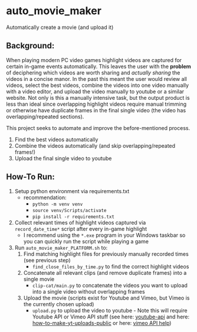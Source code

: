 # auto_movie_maker
Automatically create a movie (and upload it)

## Background:
When playing modern PC video games highlight videos are captured for certain in-game events automatically. This leaves the user with the **problem** of deciphering which videos are worth sharing and *actually sharing* the videos in a concise manor. In the past this meant the user would review all videos, select the best videos, combine the videos into one video manually with a video editor, and upload the video manually to youtube or a similar website. Not only is this a manually intensive task, but the output product is less than ideal since overlapping highlight videos require manual trimming or otherwise have duplicate frames in the final single video (the video has overlapping/repeated sections). 

This project seeks to automate and improve the before-mentioned process. 
1. Find the best videos automatically
2. Combine the videos automatically (and skip overlapping/repeated frames!)
3. Upload the final single video to youtube

## How-To Run:
1. Setup python environment via requirements.txt
    - recommendation: 
        - `python -m venv venv`
        - `source venv/Scripts/activate`
        - `pip install -r requirements.txt`
2. Collect relevant times of highlight videos captured via `record_date_time*` script after every in-game highlight
    - I recommend using the `*.exe` program in your Windows taskbar so you can quickly run the script while playing a game
3. Run `auto_movie_maker_PLATFORM.sh` to:
    1. Find matching highlight files for previously manually recorded times (see previous step)
        - `find_close_files_by_time.py` to find the correct highlight videos
    2. Concatenate all relevant clips (and remove duplicate frames) into a single movie
        - `clip-cat/main.py` to concatenate the videos you want to upload into a single video without overlapping frames
    3. Upload the movie (scripts exist for Youtube and Vimeo, but Vimeo is the currently chosen upload)
        - `upload.py` to upload the video to youtube
    	      - Note this will require Youtube API or Vimeo API stuff (see here: [youtube-api](https://simple-youtube-api.readthedocs.io/install.html) and here: [how-to-make-yt-uploads-public](https://stackoverflow.com/questions/64079139/using-youtube-data-api-makes-my-videos-private-on-upload/64080239#64080239) or here: [vimeo API help](https://developer.vimeo.com/api/guides/start))


